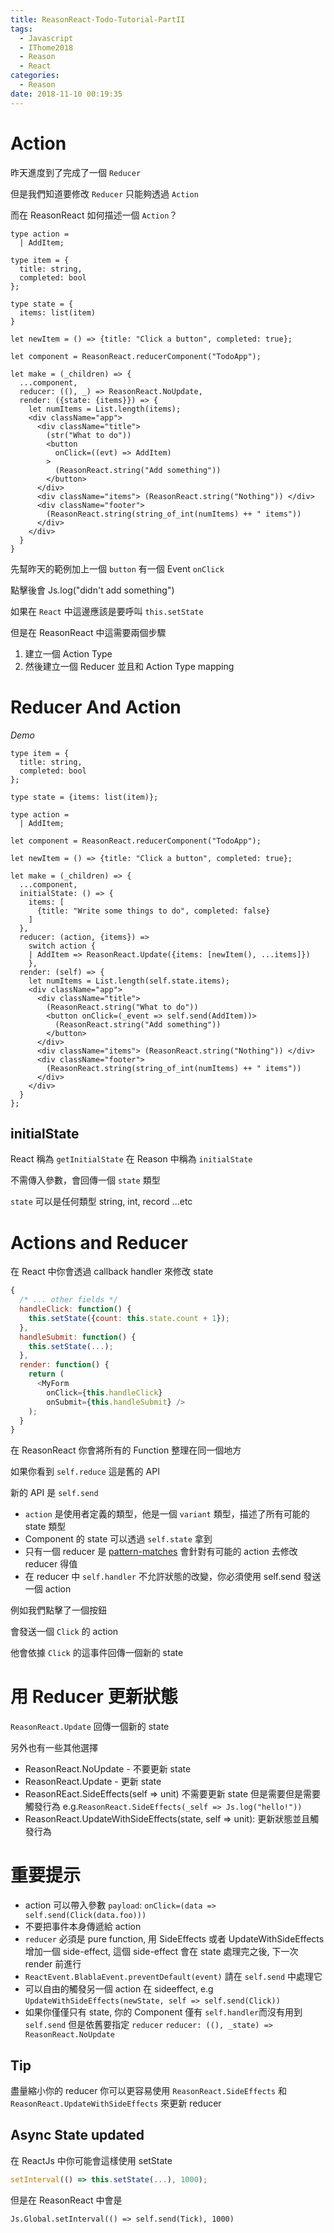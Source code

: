 ```yaml
---
title: ReasonReact-Todo-Tutorial-PartII
tags:
  - Javascript
  - IThome2018
  - Reason
  - React
categories:
  - Reason
date: 2018-11-10 00:19:35
---
```


# Action

昨天進度到了完成了一個 `Reducer`

但是我們知道要修改 `Reducer` 只能夠透過 `Action`

而在 ReasonReact 如何描述一個 `Action`？

```reason
type action = 
  | AddItem;

type item = {
  title: string,
  completed: bool
};

type state = {
  items: list(item)
}

let newItem = () => {title: "Click a button", completed: true};

let component = ReasonReact.reducerComponent("TodoApp");

let make = (_children) => {
  ...component,
  reducer: ((), _) => ReasonReact.NoUpdate,
  render: ({state: {items}}) => {
    let numItems = List.length(items);
    <div className="app">
      <div className="title">
        (str("What to do"))
        <button
          onClick=((evt) => AddItem)
        >
          (ReasonReact.string("Add something"))
        </button>
      </div>
      <div className="items"> (ReasonReact.string("Nothing")) </div>
      <div className="footer">
        (ReasonReact.string(string_of_int(numItems) ++ " items"))
      </div>
    </div>
  }
}
```

先幫昨天的範例加上一個 `button` 有一個 Event `onClick`

點擊後會 Js.log("didn't add something")

如果在 `React` 中這邊應該是要呼叫 `this.setState`

但是在 ReasonReact 中這需要兩個步驟

1. 建立一個 Action Type
2. 然後建立一個 Reducer 並且和 Action Type mapping

# Reducer And Action

*Demo*
```reason
type item = {
  title: string,
  completed: bool
};

type state = {items: list(item)};

type action =
  | AddItem;

let component = ReasonReact.reducerComponent("TodoApp");

let newItem = () => {title: "Click a button", completed: true};

let make = (_children) => {
  ...component,
  initialState: () => {
    items: [
      {title: "Write some things to do", completed: false}
    ]
  },
  reducer: (action, {items}) =>
    switch action {
    | AddItem => ReasonReact.Update({items: [newItem(), ...items]})
    },
  render: (self) => {
    let numItems = List.length(self.state.items);
    <div className="app">
      <div className="title">
        (ReasonReact.string("What to do"))
        <button onClick=(_event => self.send(AddItem))>
          (ReasonReact.string("Add something"))
        </button>
      </div>
      <div className="items"> (ReasonReact.string("Nothing")) </div>
      <div className="footer">
        (ReasonReact.string(string_of_int(numItems) ++ " items"))
      </div>
    </div>
  }
};
```

## initialState

React 稱為 `getInitialState` 在 Reason 中稱為 `initialState`

不需傳入參數，會回傳一個 `state` 類型

`state` 可以是任何類型 string, int, record ...etc

# Actions and Reducer

在 React 中你會透過 callback handler 來修改 state

```javascript
{
  /* ... other fields */
  handleClick: function() {
    this.setState({count: this.state.count + 1});
  },
  handleSubmit: function() {
    this.setState(...);
  },
  render: function() {
    return (
      <MyForm
        onClick={this.handleClick}
        onSubmit={this.handleSubmit} />
    );
  }
}
```

在 ReasonReact 你會將所有的 Function 整理在同一個地方

如果你看到 `self.reduce` 這是舊的 API

新的 API 是 `self.send`

* `action` 是使用者定義的類型，他是一個 `variant` 類型，描述了所有可能的 state 類型
* Component 的 state 可以透過 `self.state` 拿到
* 只有一個 reducer 是 [pattern-matches](https://reasonml.github.io/docs/en/pattern-matching.html) 會針對有可能的 action 去修改 reducer 得值
* 在 reducer 中 `self.handler` 不允許狀態的改變，你必須使用 self.send 發送一個 action

例如我們點擊了一個按鈕

會發送一個 `Click` 的 action

他會依據 `Click` 的這事件回傳一個新的 state

# 用 Reducer 更新狀態

`ReasonReact.Update` 回傳一個新的 state

另外也有一些其他選擇

* ReasonReact.NoUpdate - 不要更新 state
* ReasonReact.Update - 更新 state
* ReasonREact.SideEffects(self => unit) 不需要更新 state 但是需要但是需要觸發行為 e.g.`ReasonReact.SideEffects(_self => Js.log("hello!"))`
* ReasonReact.UpdateWithSideEffects(state, self => unit): 更新狀態並且觸發行為

# 重要提示

* action 可以帶入參數 `payload`: `onClick=(data => self.send(Click(data.foo)))`
* 不要把事件本身傳遞給 action
* `reducer` 必須是 pure function, 用 SideEffects 或者 UpdateWithSideEffects 增加一個 side-effect, 這個 side-effect 會在 state 處理完之後, 下一次 render 前進行
* `ReactEvent.BlablaEvent.preventDefault(event)` 請在  `self.send` 中處理它
* 可以自由的觸發另一個 action 在 sideeffect, e.g `UpdateWithSideEffects(newState, self => self.send(Click))`
* 如果你僅僅只有 state, 你的 Component 僅有 `self.handler`而沒有用到 `self.send` 但是依舊要指定 `reducer` `reducer: ((), _state) => ReasonReact.NoUpdate`

## Tip

盡量縮小你的 reducer 你可以更容易使用 `ReasonReact.SideEffects` 和 `ReasonReact.UpdateWithSideEffects` 來更新 reducer

## Async State updated

在 ReactJs 中你可能會這樣使用 setState

```javascript
setInterval(() => this.setState(...), 1000);
```

但是在 ReasonReact 中會是

```reason
Js.Global.setInterval(() => self.send(Tick), 1000)
```
